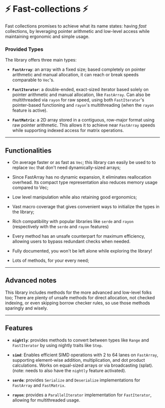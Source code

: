 # ⚡ Fast-collections ⚡
Fast collections promises to achieve what its name states: having *fast* collections, by leveraging pointer arithmetic and low-level access while maintaining ergonomic and simple usage.

### Provided Types
The library offers three main types:
- **`FastArray`**: an array with a fixed size; based completely on pointer arithmetic and manual allocation, it can reach or break speeds comparable to `Vec`'s.

- **`FastIterator`**: a double-ended, exact-sized iterator based solely on pointer arithmetic and manual allocation, like `FastArray`. Can also be multithreaded via `rayon` for raw speed, using both `FastIterator`'s pointer-based functioning and `rayon`'s multithreading (when the `rayon` feature is active).

- **`FastMatrix`**: a 2D array stored in a contiguous, row-major format using raw pointer arithmetic. This allows it to achieve near `FastArray` speeds while supporting indexed access for matrix operations.

***

## Functionalities

- On average faster or as fast as `Vec`; this library can easily be used to to replace `Vec` that don't need dynamically-sized arrays;

- Since FastArray has no dynamic expansion, it eliminates reallocation overhead. Its compact type representation also reduces memory usage compared to Vec;

- Low level manipulation while also retaining good ergonomics;

- Vast macro coverage that gives convenient ways to initialize the types in the library;

- Rich compatibility with popular libraries like `serde` and `rayon` (respectively with the `serde` and `rayon` features)

- Every method has an unsafe counterpart for maximum efficiency, allowing users to bypass redundant checks when needed.

- Fully documented, you won't be left alone while exploring the library!

- Lots of methods, for your every need;

***

## Advanced notes
This library includes methods for the more advanced and low-level folks too;
There are plenty of unsafe methods for direct allocation, not checked indexing, or even skipping borrow checker rules, so use those methods sparingly and wisely.


***

## Features

- **`nightly`**: provides methods to convert between types like `Range` and `FastIterator` by using nightly traits like `Step`.

- **`simd`**: Enables efficient SIMD operations with 2 to 64 lanes on `FastArray`, supporting element-wise addition, multiplication, and dot product calculations. Works on equal-sized arrays or via broadcasting (splat). (note: needs to also have the `nightly` feature activated).

- **`serde`**: provides `Serialize` and `Deserialize` implementations for `FastArray` and `FastMatrix`.

- **`rayon`**: provides a `ParallelIterator` implementation for `FastIterator`, allowing for multithreaded usage.

